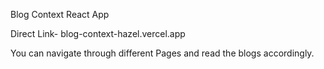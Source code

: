 Blog Context React App

Direct Link- blog-context-hazel.vercel.app

You can navigate through different Pages and read the blogs accordingly.
